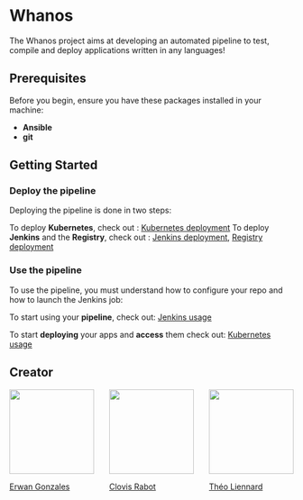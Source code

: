 # Whanos

The Whanos project aims at developing an automated pipeline to test, compile and deploy applications written in any languages!

## Prerequisites

Before you begin, ensure you have these packages installed in your machine:
- **Ansible**
- **git**

## Getting Started

### Deploy the pipeline
Deploying the pipeline is done in two steps:

To deploy **Kubernetes**, check out : [Kubernetes deployment](https://rclovis.github.io/Whanos/Kubernetes/Kubernetes%20deployment/)
To deploy **Jenkins** and the **Registry**, check out : [Jenkins deployment](https://rclovis.github.io/Whanos/Jenkins/Jenkins%20deployment/), [Registry deployment](https://rclovis.github.io/Whanos/Registry/Registry%20deployment/)

### Use the pipeline
To use the pipeline, you must understand how to configure your repo and how to launch the Jenkins job:

To start using your **pipeline**, check out: [Jenkins usage](https://rclovis.github.io/Whanos/Jenkins/Jenkins%20usage/)

To start **deploying** your apps and **access** them check out: [Kubernetes usage](https://rclovis.github.io/Whanos/Kubernetes/Kubernetes%20usage/)

## Creator

<div style="display: flex; justify-content: space-between;">
    <a href="https://github.com/EstusSipper">
        <img src="https://media.licdn.com/dms/image/C4E03AQF6AIitN8q7cg/profile-displayphoto-shrink_400_400/0/1651531289334?e=1703721600&v=beta&t=nCsDz0wBgls-nLvLAzpAZqELOfTItPVJtoWJwRtmSGk" width="150" height="150">
        <p>Erwan Gonzales</p>
    </a>
    <a href="https://github.com/rclovis">
        <img src="https://avatars.githubusercontent.com/u/91875893?v=4" width="150" height="150">
        <p>Clovis Rabot</p>
    </a>
    <a href="https://github.com/TotoFunki">
        <img src="https://media.licdn.com/dms/image/D4E03AQF5p--YcDCWoQ/profile-displayphoto-shrink_800_800/0/1697809819173?e=1706745600&v=beta&t=FIEWA66x7PpYe9ZfTns7dk1rxuWL16BEAU34tHwqS0Q" width="150" height="150">
        <p>Théo Liennard</p>
    </a>
</div>
